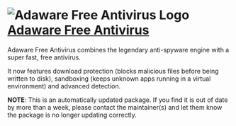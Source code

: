 # ![Adaware Free Antivirus Logo](https://cdn.rawgit.com/pauby/ChocoPackages/3c903619/icons/ad-awarefreeantivirus.png "Adaware Free Antivirus Logo") [Adaware Free Antivirus](https://chocolatey.org/packages/ad-aware)

Adaware Free Antivirus combines the legendary anti-spyware engine with a super fast, free antivirus.

It now features download protection (blocks malicious files before being written to disk), sandboxing (keeps unknown apps running in a virtual environment) and advanced detection.

**NOTE**: This is an automatically updated package. If you find it is out of date by more than a week, please contact the maintainer(s) and let them know the package is no longer updating correctly.